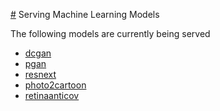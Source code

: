 [#](#) Serving Machine Learning Models

The following models are currently being served

* [dcgan](https://pytorch.org/hub/facebookresearch_pytorch-gan-zoo_dcgan/)
* [pgan](https://pytorch.org/hub/facebookresearch_pytorch-gan-zoo_pgan/)
* [resnext](https://pytorch.org/hub/pytorch_vision_resnext/)
* [photo2cartoon](https://github.com/PaddlePaddle/PaddleGAN)
* [retinaanticov](https://github.com/deepinsight/insightface/)




